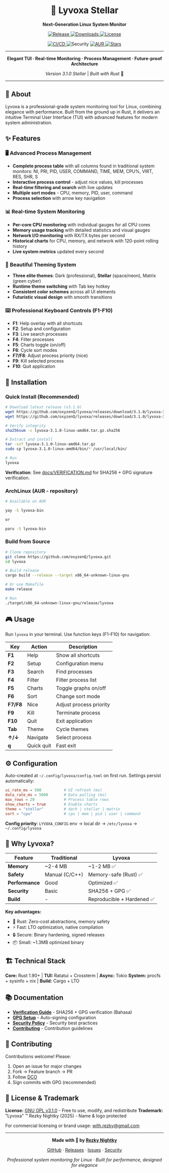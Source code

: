 <div align="center">

# 🌟 Lyvoxa Stellar
**Next-Generation Linux System Monitor**

<p>
  <a href="https://github.com/oxyzenQ/lyvoxa/releases/latest">
    <img src="https://img.shields.io/github/v/release/oxyzenQ/lyvoxa?style=plastic&logo=github&logoColor=white&color=6366F1&labelColor=312E81" alt="Release"/>
  </a>
  <a href="https://github.com/oxyzenQ/lyvoxa/releases/latest">
    <img src="https://img.shields.io/github/downloads/oxyzenQ/lyvoxa/latest/total?style=plastic&logo=download&logoColor=white&color=10B981&labelColor=065F46" alt="Downloads"/>
  </a>
  <a href="LICENSE">
    <img src="https://img.shields.io/badge/License-GPLv3-2563EB?style=plastic&logo=gnu&logoColor=white&labelColor=1E3A8A" alt="License"/>
  </a>
</p>

<p>
  <a href="https://github.com/oxyzenQ/lyvoxa/actions">
    <img src="https://img.shields.io/github/actions/workflow/status/oxyzenQ/lyvoxa/ci.yml?style=plastic&logo=githubactions&logoColor=white&label=CI%2FCD&labelColor=1E293B" alt="CI/CD"/>
  </a>
  <img src="https://img.shields.io/badge/Security-Verified-06B6D4?style=plastic&logo=security&logoColor=white&labelColor=164E63" alt="Security"/>
  <a href="https://aur.archlinux.org/packages/lyvoxa-bin">
    <img src="https://img.shields.io/github/v/release/oxyzenQ/lyvoxa?style=plastic&logo=archlinux&logoColor=white&label=AUR&color=1793D1&labelColor=0C4A6E" alt="AUR"/>
  </a>
  <a href="https://github.com/oxyzenQ/lyvoxa/stargazers">
    <img src="https://img.shields.io/github/stars/oxyzenQ/lyvoxa?style=plastic&logo=github&logoColor=white&color=F59E0B&labelColor=78350F" alt="Stars"/>
  </a>
</p>

---

**Elegant TUI · Real-time Monitoring · Process Management · Future-proof Architecture**

*Version 3.1.0 Stellar* | *Built with Rust* 🦀

</div>

---

## 📖 About

Lyvoxa is a professional-grade system monitoring tool for Linux, combining elegance with performance. Built from the ground up in Rust, it delivers an intuitive Terminal User Interface (TUI) with advanced features for modern system administration.

## ✨ Features

### 🖥️ **Advanced Process Management**

- **Complete process table** with all columns found in traditional system monitors: NI, PRI, PID, USER, COMMAND, TIME, MEM, CPU%, VIRT, RES, SHR, S
- **Interactive process control** - adjust nice values, kill processes
- **Real-time filtering and search** with live updates
- **Multiple sort modes** - CPU, memory, PID, user, command
- **Process selection** with arrow key navigation

### 📊 **Real-time System Monitoring**

- **Per-core CPU monitoring** with individual gauges for all CPU cores
- **Memory usage tracking** with detailed statistics and visual gauges
- **Network I/O monitoring** with RX/TX bytes per second
- **Historical charts** for CPU, memory, and network with 120-point rolling history
- **Live system metrics** updated every second

### 🎨 **Beautiful Theming System**

- **Three elite themes**: Dark (professional), **Stellar** (space/neon), Matrix (green cyber)
- **Runtime theme switching** with Tab key hotkey
- **Consistent color schemes** across all UI elements
- **Futuristic visual design** with smooth transitions

### ⌨️ **Professional Keyboard Controls (F1-F10)**

- **F1**: Help overlay with all shortcuts
- **F2**: Setup and configuration
- **F3**: Live search processes
- **F4**: Filter processes
- **F5**: Charts toggle (on/off)
- **F6**: Cycle sort modes
- **F7/F8**: Adjust process priority (nice)
- **F9**: Kill selected process
- **F10**: Quit application

## 🚀 Installation

### Quick Install (Recommended)

```bash
# Download latest release (v3.1.0)
wget https://github.com/oxyzenQ/lyvoxa/releases/download/3.1.0/lyvoxa-3.1.0-linux-amd64.tar.gz
wget https://github.com/oxyzenQ/lyvoxa/releases/download/3.1.0/lyvoxa-3.1.0-linux-amd64.tar.gz.sha256

# Verify integrity
sha256sum -c lyvoxa-3.1.0-linux-amd64.tar.gz.sha256

# Extract and install
tar -xzf lyvoxa-3.1.0-linux-amd64.tar.gz
sudo cp lyvoxa-3.1.0-linux-amd64/bin/* /usr/local/bin/

# Run
lyvoxa
```

**Verification**: See [docs/VERIFICATION.md](docs/VERIFICATION.md) for SHA256 + GPG signature verification.

### ArchLinux (AUR - repository)

```bash
# Available on AUR

yay -S lyvoxa-bin

or

paru -S lyvoxa-bin
```

### Build from Source

```bash
# Clone repository
git clone https://github.com/oxyzenQ/lyvoxa.git
cd lyvoxa

# Build release
cargo build --release --target x86_64-unknown-linux-gnu

# Or use Makefile
make release

# Run
./target/x86_64-unknown-linux-gnu/release/lyvoxa
```

## 🎮 Usage

Run `lyvoxa` in your terminal. Use function keys (F1-F10) for navigation:

| Key | Action | Description |
|-----|--------|-------------|
| **F1** | Help | Show all shortcuts |
| **F2** | Setup | Configuration menu |
| **F3** | Search | Find processes |
| **F4** | Filter | Filter process list |
| **F5** | Charts | Toggle graphs on/off |
| **F6** | Sort | Change sort mode |
| **F7/F8** | Nice | Adjust process priority |
| **F9** | Kill | Terminate process |
| **F10** | Quit | Exit application |
| **Tab** | Theme | Cycle themes |
| **↑/↓** | Navigate | Select process |
| **q** | Quick quit | Fast exit |

## ⚙️ Configuration

Auto-created at `~/.config/lyvoxa/config.toml` on first run. Settings persist automatically:

```toml
ui_rate_ms = 500          # UI refresh (ms)
data_rate_ms = 5000       # Data polling (ms)
max_rows = 20             # Process table rows
show_charts = true        # Enable charts
theme = "stellar"         # dark | stellar | matrix
sort = "cpu"              # cpu | mem | pid | user | command
```

**Config priority**: `LYVOXA_CONFIG` env → local dir → `/etc/lyvoxa` → `~/.config/lyvoxa`

## 🎯 Why Lyvoxa?

| Feature | Traditional | Lyvoxa |
|---------|-------------|--------|
| **Memory** | ~2-4 MB | ~1-2 MB ✅ |
| **Safety** | Manual (C/C++) | Memory-safe (Rust) ✅ |
| **Performance** | Good | Optimized ✅ |
| **Security** | Basic | SHA256 + GPG ✅ |
| **Build** | - | Reproducible + Hardened ✅ |

**Key advantages:**
- 🦀 Rust: Zero-cost abstractions, memory safety
- ⚡ Fast: LTO optimization, native compilation
- 🔒 Secure: Binary hardening, signed releases
- 📦 Small: ~1.3MB optimized binary

## 🏗️ Technical Stack

**Core:** Rust 1.90+ | **TUI:** Ratatui + Crossterm | **Async:** Tokio
**System:** procfs + sysinfo + nix | **Build:** Cargo + LTO

## 📚 Documentation

- **[Verification Guide](docs/VERIFICATION.md)** - SHA256 + GPG verification (Bahasa)
- **[GPG Setup](docs/GITHUB_GPG_SETUP.md)** - Auto-signing configuration
- **[Security Policy](docs/SECURITY.md)** - Security best practices
- **[Contributing](docs/CONTRIBUTING.md)** - Contribution guidelines

## 🤝 Contributing

Contributions welcome! Please:
1. Open an issue for major changes
2. Fork → Feature branch → PR
3. Follow [DCO](docs/CONTRIBUTING.md#developer-certificate-of-origin-dco)
4. Sign commits with GPG (recommended)

## 📄 License & Trademark

**License:** [GNU GPL v3.1.0](LICENSE) - Free to use, modify, and redistribute
**Trademark:** "Lyvoxa" ™ Rezky Nightky (2025) - Name & logo protected

For commercial licensing or brand usage: [with.rezky@gmail.com](mailto:with.rezky@gmail.com)

---

<div align="center">

**Made with 🦀 by [Rezky Nightky](https://github.com/oxyzenQ)**

[GitHub](https://github.com/oxyzenQ/lyvoxa) · [Releases](https://github.com/oxyzenQ/lyvoxa/releases) · [Issues](https://github.com/oxyzenQ/lyvoxa/issues) · [Security](docs/SECURITY.md)

*Professional system monitoring for Linux · Built for performance, designed for elegance*

</div>
